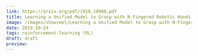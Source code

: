 ```yaml
---
link: https://arxiv.org/pdf/1910.10900.pdf
title: Learning a Unified Model to Grasp with N-Fingered Robotic Hands
image: /images/showreel/Learning a Unified Model to Grasp with N-Fingered Robotic Hands.jpg
date: 2019-10-24
tags: reinforcement-learning (RL)
draft: draft
preview:
---
```



